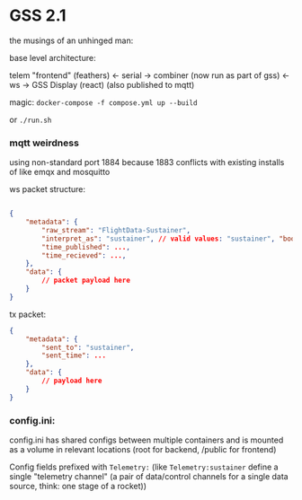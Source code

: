 # GSS 2.1

the musings of an unhinged man:

base level architecture:

telem "frontend" (feathers) <- serial -> combiner (now run as part of gss) <- ws -> GSS Display (react)
                                        (also published to mqtt)


magic:
`docker-compose -f compose.yml up --build`

or `./run.sh`

### mqtt weirdness
using non-standard port 1884 because 1883 conflicts with existing installs of like emqx and mosquitto

ws packet structure:

```json

{
    "metadata": {
        "raw_stream": "FlightData-Sustainer",
        "interpret_as": "sustainer", // valid values: "sustainer", "booster", "common"
        "time_published": ...,
        "time_recieved": ...,
    },
    "data": {
        // packet payload here
    }
}

```

tx packet:

```json
{
    "metadata": {
        "sent_to": "sustainer",
        "sent_time": ...
    },
    "data": {
        // payload here
    }
}
```


### config.ini:
config.ini has shared configs between multiple containers and is mounted as a volume in relevant locations (root for backend, /public for frontend)

Config fields prefixed with `Telemetry:` (like `Telemetry:sustainer` define a single "telemetry channel" (a pair of data/control channels for a single data source, think: one stage of a rocket))

